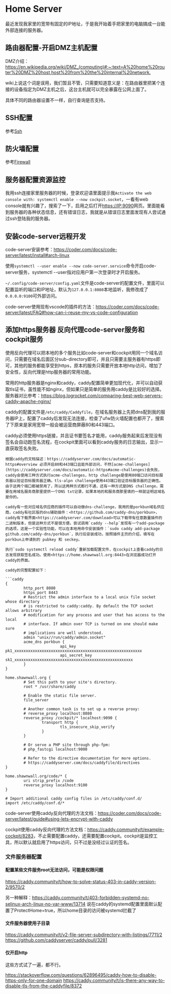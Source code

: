 # Home Server

最近发现我家里的宽带有固定的IP地址，于是我开始着手把家里的电脑搞成一台能外部连接的服务器。

## 路由器配置-开启DMZ主机配置

DMZ介绍：<https://en.wikipedia.org/wiki/DMZ_(computing)#:~:text=A%20home%20router%20DMZ%20host,host%20from%20the%20internal%20network.>

wiki上说这个词是误用，我们暂且不管，只需要知道意义是：在路由器里把某个连接的设备指定为DMZ主机之后，这台主机就可以完全暴露在公网上面了。

具体不同的路由器设置不一样，自行查询是否支持。

## SSH配置

参考[Ssh](/system-maintenance/ssh.md)

## 防火墙配置

参考[Firewall](/system-maintenance/linux/firewall.md)

## 服务器配置资源监控

我用ssh连接家里服务器的时候，登录欢迎语里面提示我`Activate the web console with: systemctl enable --now cockpit.socket`，一看有web console就有兴趣了，搜索了一下，启用之后打开<https://IP:9090>网页。里面能看到服务器的各种状态信息，还有错误日志，我就是从错误日志里面发现有人尝试通过ssh登陆我的服务器。

## 安装code-server远程开发

code-server安装参考：<https://coder.com/docs/code-server/latest/install#arch-linux>

使用`systemctl --user enable --now code-server.service`命令开启code-server服务，systemctl --user指对应用户第一次登录时才开启服务。

`~/.config/code-server/config.yaml`文件是code-server的配置文件，里面可以配置监听的端口和IP地址，默认为`127.0.0.1:8080`本地监听，我修改成了`0.0.0.0:9100`可外部访问。

code-server使用现有vscode的插件的方法：<https://coder.com/docs/code-server/latest/FAQ#how-can-i-reuse-my-vs-code-configuration>

## 添加https服务器 反向代理code-server服务和cockpit服务

使用反向代理可以把本地的多个服务比如code-server和cockpit用同一个域名访问，只需要在域名后面区分sub-directory即可，并且只需要主服务器有https即可，其他的服务都能享受到https，原本的服务只需要开放本地http访问，增加了安全性，反向代理是http服务器的常用功能。

常用的http服务器是nginx和caddy，caddy配置简单更加现代化，并可以自动获取tls证书，虽性能不如nginx，但如果只是简单的服务用caddy是比较好的选择。服务器对比参考：<https://blog.logrocket.com/comparing-best-web-servers-caddy-apache-nginx/>

caddy的配置文件是`/etc/caddy/Caddyfile`，在域名服务器上先把dns配到我的服务器IP上，配置了caddy后发现无法连接，检查了ufw防火墙配置也都开了，搜索了下原来是家用宽带一般会被运营商屏蔽80和443端口。

caddy必须使用https链接，并且证书要签名才能用，caddy服务起来后发现没有签名会自动跑签名流程，在cockpit里面可以看到caddy服务的日志输出，显示一直获取签名失败。

````
根据caddy的文档描述：https://caddyserver.com/docs/automatic-https#overview 必须开启80和443端口且能外部访问，不然[acme-challenges](https://caddyserver.com/docs/automatic-https#acme-challenges)会失败，caddy会使用三种方式执行acme-challenges，http challenge是使用80端口访问目标服务器以验证目标服务器正确。tls-alpn challenge使用443端口验证目标服务器的正确性。由于这两个端口都被禁用了，所以这两种方式都行不通，还有一种方式是DNS challenge，需要在用域名服务商那里提供一个DNS txt记录，如果本地的和服务商那里填的一样就证明这域名是你的。

caddy有一些对应域名供应商的插件可以自动做dns-challenge，我用的是porkbun域名供应商，caddy有社区版的dns辅助插件：<https://github.com/caddy-dns/porkbun>，caddy有下载界面<https://caddyserver.com/download>可以下载带有任意数量插件的二进制版本，但是这种方式不是很方便。尝试调用`caddy --help`发现有一个add-package的选项，这是一个实验性功能，可以在本地用命令安装插件：`sudo caddy add-package github.com/caddy-dns/porkbun`，执行后安装成功，按照插件主页的介绍，填写在porkbun上申请到的 pubkey 和 seckey。

执行`sudo systemctl reload caddy`重新加载配置文件，在cockpit上查看caddy的日志发现获取签名成功。使用<https://home.shawnwall.org:8443>在浏览器成功打开caddy的界面。

caddy的完整配置如下：

```caddy
{
        http_port 8080
        https_port 8443
        # Restrict the admin interface to a local unix file socket whose directory
        # is restricted to caddy:caddy. By default the TCP socket allows arbitrary
        # modification for any process and user that has access to the local
        # interface. If admin over TCP is turned on one should make sure
        # implications are well understood.
        admin "unix//run/caddy/admin.socket"
        acme_dns porkbun {
                        api_key pk1_xxxxxxxxxxxxxxxxxxxxxxxxxxxxxxxxxxxxxxxxxxxxxxxxxxxxxxxx
                        api_secret_key sk1_xxxxxxxxxxxxxxxxxxxxxxxxxxxxxxxxxxxxxxxxxxxxxxxxxxxx
        }
}

home.shawnwall.org {
        # Set this path to your site's directory.
        root * /usr/share/caddy

        # Enable the static file server.
        file_server

        # Another common task is to set up a reverse proxy:
        # reverse_proxy localhost:8080
        reverse_proxy /cockpit/* localhost:9090 {
                transport http {
                        tls_insecure_skip_verify
                }
        }

        # Or serve a PHP site through php-fpm:
        # php_fastcgi localhost:9000

        # Refer to the directive documentation for more options.
        # https://caddyserver.com/docs/caddyfile/directives
}

home.shawnwall.org/code/* {
        uri strip_prefix /code
        reverse_proxy localhost:9100
}

# Import additional caddy config files in /etc/caddy/conf.d/
import /etc/caddy/conf.d/*
````

code-server使用caddy反向代理的方法文档：<https://coder.com/docs/code-server/latest/guide#using-lets-encrypt-with-caddy>

cockpit使用caddy反向代理的方法文档：<https://caddy.community/t/example-cockpit/8283>，不止需要配置caddy，还需要配置cockpit。cockpit是监控工具，所以默认就启用了https访问，只不过是没经过认证的签名。

### 文件服务器配置

#### 配置某些文件服务root无法访问，可能是权限问题

<https://caddy.community/t/how-to-solve-status-403-in-caddy-version-2/9570/2>

另一种解释：<https://caddy.community/t/403-forbidden-systemd-no-selinux-arch-linux-no-var-www/13714>
说在caddy的systemd配置里面默认配置了ProtectHome=true，所以home目录的访问被systemd拦截了

#### 文件服务器使用子目录

<https://caddy.community/t/v2-file-server-subdirectory-with-listings/7711/2>
<https://github.com/caddyserver/caddy/pull/3281>

#### 仅开启http

这些方式试了一遍，都不行。

<https://stackoverflow.com/questions/62896495/caddy-how-to-disable-https-only-for-one-domain>
<https://caddy.community/t/is-there-any-way-to-disable-tls-from-the-caddyfile/8372>